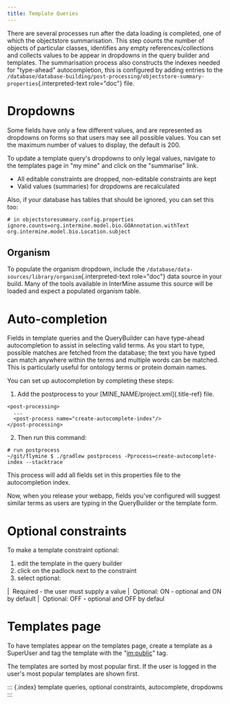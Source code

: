 ```yaml
---
title: Template Queries
---
```


There are several processes run after the data loading is completed, one
of which the objectstore summarisation. This step counts the number of
objects of particular classes, identifies any empty
references/collections and collects values to be appear in dropdowns in
the query builder and templates. The summarisation process also
constructs the indexes needed for \"type-ahead\" autocompletion, this is
configured by adding entries to the
`/database/database-building/post-processing/objectstore-summary-properties`{.interpreted-text
role="doc"} file.

Dropdowns
=========

Some fields have only a few different values, and are represented as
dropdowns on forms so that users may see all possible values. You can
set the maximum number of values to display, the default is 200.

To update a template query\'s dropdowns to only legal values, navigate
to the templates page in \"my mine\" and click on the \"summarise\"
link.

-   All editable constraints are dropped, non-editable constraints are
    kept
-   Valid values (summaries) for dropdowns are recalculated

Also, if your database has tables that should be ignored, you can set
this too:

``` {.properties}
# in objectstoresummary.config.properties
ignore.counts=org.intermine.model.bio.GOAnnotation.withText org.intermine.model.bio.Location.subject
```

Organism
--------

To populate the organism dropdown, include the
`/database/data-sources/library/organism`{.interpreted-text role="doc"}
data source in your build. Many of the tools available in InterMine
assume this source will be loaded and expect a populated organism table.

Auto-completion
===============

Fields in template queries and the QueryBuilder can have type-ahead
autocompletion to assist in selecting valid terms. As you start to type,
possible matches are fetched from the database; the text you have typed
can match anywhere within the terms and multiple words can be matched.
This is particularly useful for ontology terms or protein domain names.

You can set up autocompletion by completing these steps:

1.  Add the postprocess to your [MINE_NAME/project.xml]{.title-ref}
    file.

``` {.xml}
<post-processing>    
  ...
  <post-process name="create-autocomplete-index"/>
</post-processing>
```

2.  Then run this command:

``` {.bash}
# run postprocess
~/git/flymine $ ./gradlew postprocess -Pprocess=create-autocomplete-index --stacktrace
```

This process will add all fields set in this properties file to the
autocompletion index.

Now, when you release your webapp, fields you\'ve configured will
suggest similar terms as users are typing in the QueryBuilder or the
template form.

Optional constraints
====================

To make a template constraint optional:

1.  edit the template in the query builder
2.  click on the padlock next to the constraint
3.  select optional:

|  Required - the user must supply a value
|  Optional: ON - optional and ON by default
|  Optional: OFF - optional and OFF by defaul

Templates page
==============

To have templates appear on the templates page, create a template as a
SuperUser and tag the template with the \"<im:public>\" tag.

The templates are sorted by most popular first. If the user is logged in
the user\'s most popular templates are shown first.

::: {.index}
template queries, optional constraints, autocomplete, dropdowns
:::
